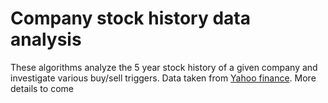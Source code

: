 # Company stock history data analysis
These algorithms analyze the 5 year stock history of a given company and investigate various buy/sell triggers. Data taken from [Yahoo finance](https://finance.yahoo.com/lookup/). More details to come
